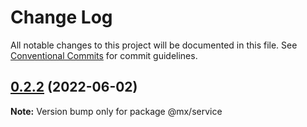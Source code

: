 # Change Log

All notable changes to this project will be documented in this file.
See [Conventional Commits](https://conventionalcommits.org) for commit guidelines.

## [0.2.2](https://gitee.com/cq_maixun_network/repo/compare/@mx/service@0.2.1...@mx/service@0.2.2) (2022-06-02)

**Note:** Version bump only for package @mx/service
